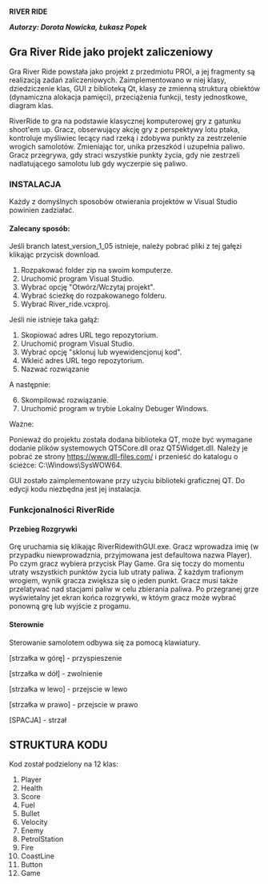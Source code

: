  **RIVER RIDE**


***Autorzy: Dorota Nowicka, Łukasz Popek***


## Gra River Ride jako projekt zaliczeniowy
Gra River Ride powstała jako projekt z przedmiotu PROI, a jej fragmenty są realizacją zadań zaliczeniowych. Zaimplementowano w niej klasy, dziedziczenie klas, GUI z biblioteką Qt, klasy ze zmienną strukturą obiektów (dynamiczna alokacja pamięci), przeciążenia funkcji, testy jednostkowe, diagram klas. 


RiverRide to gra na podstawie klasycznej komputerowej gry z gatunku shoot'em up. Gracz, obserwujący akcję gry z perspektywy lotu ptaka,
kontroluje myśliwiec lecący nad rzeką i zdobywa punkty za zestrzelenie wrogich samolotów.
Zmieniając tor, unika przeszkód i uzupełnia paliwo.
Gracz przegrywa, gdy straci wszystkie punkty życia, gdy nie zestrzeli nadlatującego samolotu lub gdy wyczerpie się paliwo.


### INSTALACJA
Każdy z domyślnych sposobów otwierania projektów w Visual Studio powinien zadziałać.

#### Zalecany sposób:
Jeśli branch latest_version_1_05 istnieje, należy pobrać pliki z tej gałęzi klikając przycisk download.
1. Rozpakować folder zip na swoim komputerze.
2. Uruchomić program Visual Studio.
3. Wybrać opcję "Otwórz/Wczytaj projekt".
4. Wybrać ścieżkę do rozpakowanego folderu.
5. Wybrać River_ride.vcxproj.

Jeśli nie istnieje taka gałąź:
1. Skopiować adres URL tego repozytorium.
2. Uruchomić program Visual Studio.
3. Wybrać opcję "sklonuj lub wyewidencjonuj kod".
4. Wkleić adres URL tego repozytorium.
5. Nazwać rozwiązanie

A następnie:

6. Skompilować rozwiązanie.
7. Uruchomić program w trybie Lokalny Debuger Windows.

Ważne:

Ponieważ do projektu została dodana biblioteka QT, może być wymagane dodanie plików systemowych QT5Core.dll oraz 
QT5Widget.dll. Należy je pobrać ze strony https://www.dll-files.com/ i przenieść do katalogu o ścieżce:
C:\Windows\SysWOW64.

GUI zostało zaimplementowane przy użyciu biblioteki graficznej QT. Do edycji kodu niezbędna jest jej instalacja.

### Funkcjonalności RiverRide
#### Przebieg Rozgrywki
Grę uruchamia się klikając RiverRidewithGUI.exe.
Gracz wprowadza imię (w przypadku niewprowadznia, przyjmowana jest defaultowa nazwa Player).
Po czym gracz wybiera przycisk Play Game. Gra się toczy do momentu utraty wszystkich punktów życia
lub utraty paliwa. Z każdym trafionym wrogiem, wynik gracza zwiększa się o jeden punkt.
Gracz musi także przelatywać nad stacjami paliw w celu zbierania
paliwa. Po przegranej grze wyświetalny jet ekran końca rozgrywki, w któym gracz może wybrać ponowną
grę lub wyjście z progamu. 

#### Sterownie

Sterowanie samolotem odbywa się za pomocą klawiatury.

[strzałka w górę] - przyspieszenie

[strzałka w dół] - zwolnienie

[strzałka w lewo] - przejscie w lewo

[strzałka w prawo] - przejscie w prawo

[SPACJA] - strzał


## **STRUKTURA KODU**

Kod został podzielony na 12 klas:
1. Player
2. Health
3. Score
4. Fuel
5. Bullet
6. Velocity
7. Enemy
8. PetrolStation
9. Fire
10. CoastLine
11. Button
12. Game


